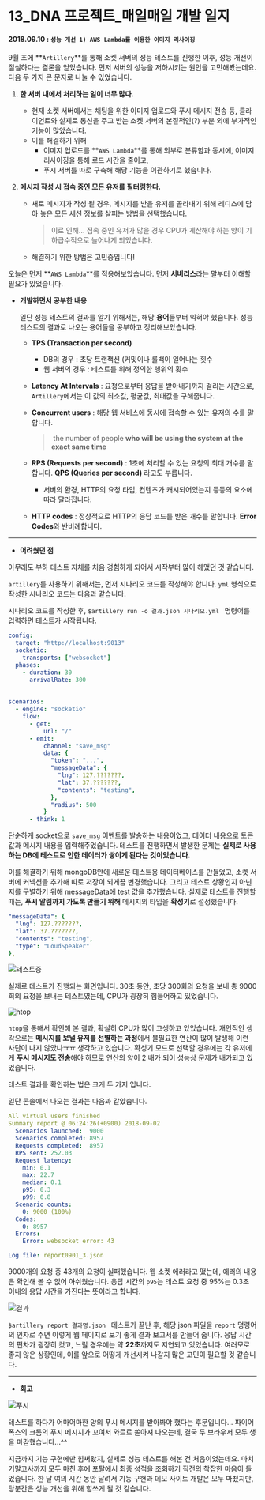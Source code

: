 # 13_DNA 프로젝트_매일매일 개발 일지

#### 2018.09.10 : ```성능 개선 1) AWS Lambda를 이용한 이미지 리사이징```

9월 초에 **```Artillery```**를 통해 소켓 서버의 성능 테스트를 진행한 이후, 성능 개선이 절실하다는 결론을 얻었습니다. 먼저 서버의 성능을 저하시키는 원인을 고민해봤는데요. 다음 두 가지 큰 문자로 나눌 수 있었습니다.

1. **한 서버 내에서 처리하는 일이 너무 많다.**

   - 현재 소켓 서버에서는 채팅을 위한 이미지 업로드와 푸시 메시지 전송 등, 클라이언트와 실제로 통신을 주고 받는 소켓 서버의 본질적인(?) 부분 외에 부가적인 기능이 많았습니다.
   - 이를 해결하기 위해 
     - 이미지 업로드를 **```AWS Lambda```**를 통해 외부로 분류함과 동시에, 이미지 리사이징을 통해 로드 시간을 줄이고,
     - 푸시 서버를 따로 구축해 해당 기능을 이관하기로 했습니다.

2. **메시지 작성 시 접속 중인 모든 유저를 필터링한다.**

   - 새로 메시지가 작성 될 경우, 메시지를 받을 유저를 골라내기 위해 레디스에 담아 놓은 모든 세션 정보를 살피는 방법을 선택했습니다. 

     >  이로 인해... 접속 중인 유저가 많을 경우 CPU가 계산해야 하는 양이 기하급수적으로 늘어나게 되었습니다.

   - 해결하기 위한 방법은 고민중입니다!

   

오늘은 먼저  **```AWS Lambda```**를 적용해보았습니다. 먼저 **서버리스**라는 말부터 이해할 필요가 있었습니다.




- **개발하면서 공부한 내용**

  일단 성능 테스트의 결과를 알기 위해서는, 해당 **용어**들부터 익혀야 했습니다. 성능 테스트의 결과로 나오는 용어들을 공부하고 정리해보았습니다.

  - **TPS (Transaction per second)**
    - DB의 경우 : 초당 트랜잭션 (커밋이나 롤백이 일어나는 횟수
    - 웹 서버의 경우 : 테스트를 위해 정의한 행위의 횟수

  - **Latency At Intervals** : 요청으로부터 응답을 받아내기까지 걸리는 시간으로, ```Artillery```에서는 이 값의 최소값, 평균값, 최대값을 구해줍니다.

  - **Concurrent users** : 해당 웹 서비스에 동시에 접속할 수 있는 유저의 수를 말합니다. 

    >  the number of people **who will be using the system at the exact same time**

  - **RPS (Requests per second)** : 1초에 처리할 수 있는 요청의 최대 개수를 말합니다. **QPS (Queries per second)** 라고도 부릅니다.

    - 서버의 환경, HTTP의 요청 타입, 컨텐츠가 캐시되어있는지 등등의 요소에 따라 달라집니다.

  - **HTTP codes** : 정상적으로 HTTP의 응답 코드를 받은 개수를 말합니다. **Error Codes**와 반비례합니다.

    

___

- **어려웠던 점**

아무래도 부하 테스트 자체를 처음 경험하게 되어서 시작부터 많이 헤맸던 것 같습니다. 

```artillery```를 사용하기 위해서는, 먼저 시나리오 코드를 작성해야 합니다. ```yml``` 형식으로 작성한 시나리오 코드는 다음과 같습니다. 

시나리오 코드를 작성한 후, ```$artillery run -o 결과.json 시나리오.yml ``` 명령어를 입력하면 테스트가 시작됩니다.

```yaml
config:
  target: "http://localhost:9013"
  socketio:
    transports: ["websocket"]
  phases:
    - duration: 30
      arrivalRate: 300
      
  
scenarios:
  - engine: "socketio"
    flow:
      - get: 
          url: "/"
      - emit:
          channel: "save_msg"
          data: { 
            "token": "...", 
            "messageData": {
              "lng": 127.???????,
              "lat": 37.???????,
              "contents": "testing",
            },
            "radius": 500
          }
      - think: 1
```

단순하게 socket으로 ```save_msg``` 이벤트를 발송하는 내용이었고, 데이터 내용으로 토큰 값과 메시지 내용을 입력해주었습니다. 테스트를 진행하면서 발생한 문제는 **실제로 사용하는 DB에 테스트로 인한 데이터가 쌓이게 된다는 것이었습니다.**



이를 해결하기 위해 mongoDB안에 새로운 테스트용 데이터베이스를 만들었고, 소켓 서버에 커넥션을 추가해 따로 저장이 되게끔 변경했습니다. 그리고 테스트 상황인지 아닌지를 구별하기 위해 messageData에 test 값을 추가했습니다. 실제로 테스트를 진행할 때는, **푸시 알림까지 가도록 만들기 위해** 메시지의 타입을 **확성기**로 설정했습니다.

```yaml
"messageData": {
  "lng": 127.???????,
  "lat": 37.???????,
  "contents": "testing",
  "type": "LoudSpeaker"
},
```



![테스트중](https://blogfiles.pstatic.net/MjAxODA5MDJfMTcg/MDAxNTM1ODM3OTc4MjA3.P7WWJ5Jbg7sAv9vOcsr5MsNrzkc_e3L6VuvMFEKfahsg.5rbvsrvfoT0nQdbjz-5QQCgA71dLFVdzgv0ytemdII4g.PNG.3457soso/%EC%8A%A4%ED%81%AC%EB%A6%B0%EC%83%B7%2C_2018-09-02_05-59-47.png)

실제로 테스트가 진행되는 화면입니다. 30초 동안, 초당 300회의 요청을 보내 총 9000회의 요청을 보내는 테스트였는데, CPU가 굉장히 힘들어하고 있었습니다. 

![htop](https://blogfiles.pstatic.net/MjAxODA5MDJfMTIg/MDAxNTM1ODM3OTc5MDI4.z1kWez8scCBuJg0u17-8a09KBAjY8VOffUH8cl56BR0g.SuXOlboA9BKu7ElF3v_lnx09v_Uqczo1hAYGz7-fitsg.PNG.3457soso/%EC%8A%A4%ED%81%AC%EB%A6%B0%EC%83%B7%2C_2018-09-02_06-03-32.png)

```htop```을 통해서 확인해 본 결과, 확실히 CPU가 많이 고생하고 있었습니다. 개인적인 생각으로는 **메시지를 보낼 유저를 선별하는 과정**에서 불필요한 연산이 많이 발생해 이런 사단이 나지 않았나ㅠㅠ 생각하고 있습니다. 확성기 모드로 선택할 경우에는 각 유저에게 **푸시 메시지도 전송**해야 하므로 연산의 양이 2	배가 되어 성능상 문제가 배가되고 있었습니다.

테스트 결과를 확인하는 법은 크게 두 가지 입니다.

일단 콘솔에서 나오는 결과는 다음과 같았습니다.

```yaml
All virtual users finished
Summary report @ 06:24:26(+0900) 2018-09-02
  Scenarios launched:  9000
  Scenarios completed: 8957
  Requests completed:  8957
  RPS sent: 252.03
  Request latency:
    min: 0.1
    max: 22.7
    median: 0.1
    p95: 0.3
    p99: 0.8
  Scenario counts:
    0: 9000 (100%)
  Codes:
    0: 8957
  Errors:
    Error: websocket error: 43

Log file: report0901_3.json
```

9000개의 요청 중 43개의 요청이 실패했습니다. 웹 소켓 에러라고 떴는데, 에러의 내용은 확인해 볼 수 없어 아쉬웠습니다. 응답 시간의 ```p95```는 테스트 요청 중 95%는 0.3초 이내의 응답 시간을 가진다는 뜻이라고 합니다.



![결과](https://blogfiles.pstatic.net/MjAxODA5MDJfMTgw/MDAxNTM1ODM3OTgwMjYx.Rz-3c6MvSHB90ZdNOIwAMCdHFL4-egbRFLlDFnsU3LYg.On-yO2bPxqshZkYU7bO2aXr5k_mIE2CfAR4NQXcpaNYg.PNG.3457soso/%EC%8A%A4%ED%81%AC%EB%A6%B0%EC%83%B7%2C_2018-09-02_06-25-27.png)

```$artillery report 결과명.json ``` 테스트가 끝난 후, 해당 json 파일을 ```report``` 명령어의 인자로 주면 이렇게 웹 페이지로 보기 좋게 결과 보고서를 만들어 줍니다. 응답 시간의 편차가 굉장히 컸고, 느릴 경우에는 약 **22초**까지도 지연되고 있었습니다. 여러모로 좋지 않은 상황인데, 이를 앞으로 어떻게 개선시켜 나갈지 많은 고민이 필요할 것 같습니다.



____

- **회고**

![푸시](https://blogfiles.pstatic.net/MjAxODA5MDJfMTYx/MDAxNTM1ODM3OTc5NzUw.3DPSeC5Izs_QvI7zFyIsuqHFCyi-di9zRfo9FzImvA4g.PHbPMbxQ_F62W-f5x-L5MRDpGwkB6vKm17lxjDhv1Rkg.PNG.3457soso/%EC%8A%A4%ED%81%AC%EB%A6%B0%EC%83%B7%2C_2018-09-02_06-21-41.png)

테스트를 하다가 어마어마한 양의 푸시 메시지를 받아봐야 했다는 후문입니다... 파이어폭스의 크롬의 푸시 메시지가 꼬여서 와르르 쏟아져 나오는데, 결국 두 브라우저 모두 생을 마감했습니다...^^

지금까지 기능 구현에만 힘써왔지, 실제로 성능 테스트를 해본 건 처음이었는데요. 마치 기말고사까지 모두 마친 후에 포탈에서 최종 성적을 조회하기 직전의 착잡한 마음이 들었습니다. 한 달 여의 시간 동안 달려서 기능 구현과 데모 사이트 개발은 모두 마쳤지만, 당분간은 성능 개선을 위해 힘쓰게 될 것 같습니다.